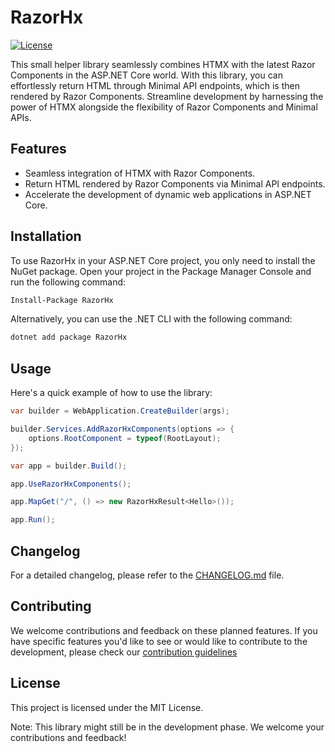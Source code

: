 # RazorHx

[![License](https://img.shields.io/badge/License-MIT-blue.svg)](LICENSE)

This small helper library seamlessly combines HTMX with the latest Razor Components in the ASP.NET Core world. With this library, you can effortlessly return HTML through Minimal API endpoints, which is then rendered by Razor Components. Streamline development by harnessing the power of HTMX alongside the flexibility of Razor Components and Minimal APIs.

## Features

- Seamless integration of HTMX with Razor Components.
- Return HTML rendered by Razor Components via Minimal API endpoints.
- Accelerate the development of dynamic web applications in ASP.NET Core.

## Installation

To use RazorHx in your ASP.NET Core project, you only need to install the NuGet package. Open your project in the Package Manager Console and run the following command:
```bash
Install-Package RazorHx
```

Alternatively, you can use the .NET CLI with the following command:
```bash
dotnet add package RazorHx
```

## Usage

Here's a quick example of how to use the library:

```csharp
var builder = WebApplication.CreateBuilder(args);

builder.Services.AddRazorHxComponents(options => {
    options.RootComponent = typeof(RootLayout);
});

var app = builder.Build();

app.UseRazorHxComponents();

app.MapGet("/", () => new RazorHxResult<Hello>());

app.Run();
```

## Changelog

For a detailed changelog, please refer to the [CHANGELOG.md](CHANGELOG.md) file.

## Contributing

We welcome contributions and feedback on these planned features. If you have specific features you'd like to see or would like to contribute to the development, please check our [contribution guidelines](CONTRIBUTING.md)

## License

This project is licensed under the MIT License.

Note: This library might still be in the development phase. We welcome your contributions and feedback!
